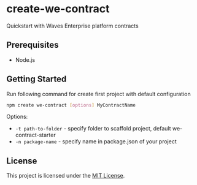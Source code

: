 # create-we-contract

Quickstart with Waves Enterprise platform contracts

## Prerequisites

* Node.js

## Getting Started

Run following command for create first project with default configuration

```sh
npm create we-contract [options] MyContractName 
```

Options:

* `-t path-to-folder` - specify folder to scaffold project, default we-contract-starter
* `-n package-name` - specify name in package.json of your project

## License

This project is licensed under the [MIT License](LICENSE).

